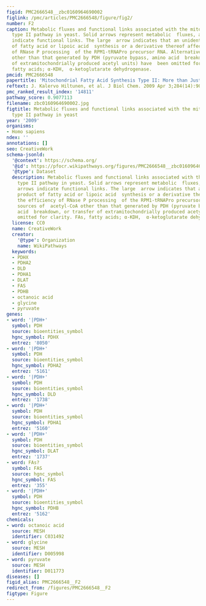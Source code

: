 ```yaml
---
figid: PMC2666548__zbc0160964690002
figlink: /pmc/articles/PMC2666548/figure/fig2/
number: F2
caption: Metabolic fluxes and functional links associated with the mitochondrial  FAS
  type II pathway in yeast. Solid arrows represent metabolic  fluxes, and dashed arrows
  indicate functional links. The large  arrow indicates that an unidentified product
  of fatty acid or lipoic acid  synthesis or a derivative thereof affects the efficiency
  of RNase P processing  of the RPM1-tRNAPro precursor RNA. Alternative sources of  acetyl-CoA
  other than that generated by PDH (pyruvate bypass, amino acid  breakdown, or transfer
  of extramitochondrially produced acetyl units) have  been omitted for clarity. FAs,
  fatty acids; α-KDH,  α-ketoglutarate dehydrogenase.
pmcid: PMC2666548
papertitle: 'Mitochondrial Fatty Acid Synthesis Type II: More than Just Fatty  Acids.'
reftext: J. Kalervo Hiltunen, et al. J Biol Chem. 2009 Apr 3;284(14):9011-9015.
pmc_ranked_result_index: '14811'
pathway_score: 0.9077113
filename: zbc0160964690002.jpg
figtitle: Metabolic fluxes and functional links associated with the mitochondrial  FAS
  type II pathway in yeast
year: '2009'
organisms:
- Homo sapiens
ndex: ''
annotations: []
seo: CreativeWork
schema-jsonld:
  '@context': https://schema.org/
  '@id': https://pfocr.wikipathways.org/figures/PMC2666548__zbc0160964690002.html
  '@type': Dataset
  description: Metabolic fluxes and functional links associated with the mitochondrial  FAS
    type II pathway in yeast. Solid arrows represent metabolic  fluxes, and dashed
    arrows indicate functional links. The large  arrow indicates that an unidentified
    product of fatty acid or lipoic acid  synthesis or a derivative thereof affects
    the efficiency of RNase P processing  of the RPM1-tRNAPro precursor RNA. Alternative
    sources of  acetyl-CoA other than that generated by PDH (pyruvate bypass, amino
    acid  breakdown, or transfer of extramitochondrially produced acetyl units) have  been
    omitted for clarity. FAs, fatty acids; α-KDH,  α-ketoglutarate dehydrogenase.
  license: CC0
  name: CreativeWork
  creator:
    '@type': Organization
    name: WikiPathways
  keywords:
  - PDHX
  - PDHA2
  - DLD
  - PDHA1
  - DLAT
  - FAS
  - PDHB
  - octanoic acid
  - glycine
  - pyruvate
genes:
- word: '|PDH+'
  symbol: PDH
  source: bioentities_symbol
  hgnc_symbol: PDHX
  entrez: '8050'
- word: '|PDH+'
  symbol: PDH
  source: bioentities_symbol
  hgnc_symbol: PDHA2
  entrez: '5161'
- word: '|PDH+'
  symbol: PDH
  source: bioentities_symbol
  hgnc_symbol: DLD
  entrez: '1738'
- word: '|PDH+'
  symbol: PDH
  source: bioentities_symbol
  hgnc_symbol: PDHA1
  entrez: '5160'
- word: '|PDH+'
  symbol: PDH
  source: bioentities_symbol
  hgnc_symbol: DLAT
  entrez: '1737'
- word: FAs?
  symbol: FAS
  source: hgnc_symbol
  hgnc_symbol: FAS
  entrez: '355'
- word: '|PDH+'
  symbol: PDH
  source: bioentities_symbol
  hgnc_symbol: PDHB
  entrez: '5162'
chemicals:
- word: octanoic acid
  source: MESH
  identifier: C031492
- word: glycine
  source: MESH
  identifier: D005998
- word: pyruvate
  source: MESH
  identifier: D011773
diseases: []
figid_alias: PMC2666548__F2
redirect_from: /figures/PMC2666548__F2
figtype: Figure
---
```

